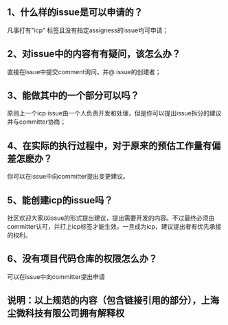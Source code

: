 ## 1、什么样的issue是可以申请的？
凡事打有"icp" 标签且没有指定assigness的issue均可申请；

## 2、对issue中的内容有有疑问，该怎么办？
直接在issue中提交comment询问，并@ issue的创建者；

## 3、能做其中的一个部分可以吗？
原则上一个icp issue由一个人负责开发和处理，但是你可以提出issue拆分的建议并与committer协商；

## 4、在实际的执行过程中，对于原来的预估工作量有偏差怎麽办？
你可以在issue中向committer提出变更建议。

## 5、能创建icp的issue吗？
社区欢迎大家以issue的形式提出建议，提出需要开发的内容。不过最终必须由committer认可，并打上icp标签才能生效。一旦成为icp，建议提出者有优先承接的权利。

## 6、没有项目代码仓库的权限怎么办？
可以在issue中向committer提出申请

## 说明：以上规范的内容（包含链接引用的部分），上海尘微科技有限公司拥有解释权

